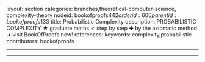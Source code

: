 layout: section
categories: branches,theoretical-computer-science, complexity-theory
nodeid: bookofproofs$442
orderid: 600
parentid: bookofproofs$133
title: Probabilistic Complexity
description: PROBABILISTIC COMPLEXITY &#9733; graduate maths &#10004; step by step &#10010; by the axiomatic method &#10140; visit BookOfProofs now!
references: 
keywords: complexity,probabilistic
contributors: bookofproofs

---


---


